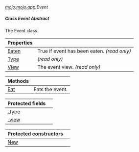 _[mojo](../../modules/mojo/mojo-module.md):[mojo.app](../../modules/mojo/mojo-app.md).Event_
##### Class Event Abstract
The Event class.

| Properties | |
|:---|:---|
| [Eaten](mojo-app-event-eaten.md) | True if event has been eaten. _(read only)_ |
| [Type](mojo-app-event-type.md) |  _(read only)_ |
| [View](mojo-app-event-view.md) | The event view. _(read only)_ |

| Methods | |
|:---|:---|
| [Eat](mojo-app-event-eat.md) | Eats the event. |

| Protected fields | |
|:---|:---|
| [\_type](mojo-app-event-_type.md) |  |
| [\_view](mojo-app-event-_view.md) |  |

| Protected constructors | |
|:---|:---|
| [New](mojo-app-event-new.md) |  |
